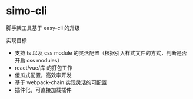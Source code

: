 # simo-cli

脚手架工具基于 easy-cli 的升级

实现目标

- 支持 ts 以及 css module 的灵活配置（根据引入样式文件的方式，判断是否开启 css modules）
- react/vue/库 的打包工作
- 傻瓜式配置，高效率开发
- 基于 webpack-chain 实现灵活的可配置
- 插件化，可直接加载插件
